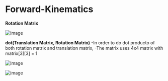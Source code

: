 # Forward-Kinematics

**Rotation Matrix**

![image](https://user-images.githubusercontent.com/93954052/140987273-eaebe7f3-d7cc-4064-838b-088227c98e5d.png)

**dot(Translation Matrix, Rotation Matrix)**
-In order to do dot producto of both rotation matrix and translation matrix,
-The matrix uses 4x4 matrix with matrix[3][3] = 1

![image](https://user-images.githubusercontent.com/93954052/140992231-b1639a53-35b7-4683-b828-9861e7c31c5a.png)

![image](https://user-images.githubusercontent.com/93954052/140984642-e915051d-1c83-4b4f-9f5d-f13740d88d72.png)
